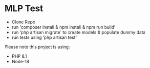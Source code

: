 # MLP Test

- Clone Repo
- run 'composer install & npm install & npm run build'
- run 'php artisan migrate' to create models & populate dummy data
- run tests using 'php artisan test'

Please note this project is using:
- PHP 8.1
- Node-18
